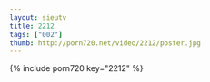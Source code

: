 ```yaml
--- 
layout: sieutv
title: 2212
tags: ["002"]
thumb: http://porn720.net/video/2212/poster.jpg
---
```

{% include porn720 key="2212" %} 
